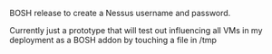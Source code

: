 BOSH release to create a Nessus username and password.

Currently just a prototype that will test out influencing all VMs in my deployment as a BOSH addon by touching a file in /tmp


